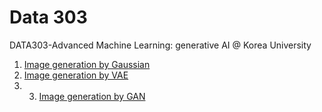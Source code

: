 # Data 303
DATA303-Advanced Machine Learning: generative AI @ Korea University

1. [Image generation by Gaussian](https://github.com/stop1one/DATA303/blob/main/Image_Generation_by_Gaussian.ipynb)
2. [Image generation by VAE](https://github.com/stop1one/DATA303/blob/main/Image_Generation_by_VAE.ipynb)
3. 3. [Image generation by GAN](https://github.com/stop1one/DATA303/blob/main/Image_Generation_by_GAN.ipynb)
